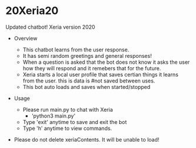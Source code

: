# 20Xeria20
Updated chatbot! Xeria version 2020


- Overview
  - This chatbot learns from the user response.
  - It has semi random greetings and general responses!
  - When a question is asked that the bot does not know
    it asks the user how they will respond and it
    remebers that for the future.
  - Xeria starts a local user profile that saves certian
    things it learns from the user. this is data is #not
    saved between uses. 
  - This bot auto loads and saves when started/stopped
   
- Usage
  - Please run main.py to chat with Xeria
    - 'python3 main.py'
  - Type 'exit' anytime to save and exit the bot
  - Type 'h' anytime to view commands.
  
 - Please do not delete xeriaContents. It will 
  be unable to load!
